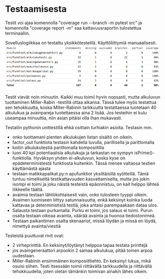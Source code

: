 # Testaamisesta

Testit voi ajaa komennolla "coverage run --branch -m pytest src" ja komennolla "coverage report -m" saa kattavuusraportin tulostettua terminaaliin.

Sovelluslogiikkaa on testattu yksikkötesteillä. Käyttöliittymiä manuaalisesti.
![](testirapsa.png)

Testit vievät noin minuutin. Kaikki muu toimii hyvin nopsasti, mutta alkuluvun tuottaminen Miller-Rabin -testillä ottaa aikansa. Tässä tulee myös testattua sen tehokkuutta, koska Miller-Rabinin tarkkuutta testattaessa tuotetaan 40 alkulukua ja avainpareja tuotettaessa aina 2 lisää. Jos testeihin ei kulu useampaa minuuttia, niin asian pitäisi olla ihan mukavasti.

Testailin pythonin unittestillä ehkä osittain turhiakin asioita. Testasin mm.
 - onko tuottamani pienten alkulukujen listan sisältö on oikein.
 - factor_out funktiota testasin kahdella luvulla, parillisella ja parittomalla
 - koitin alkulukutestiä parittomalla komposiitilla
 - luon 40 kpl potentiaalisia alkulukuja ja tarkastan ne sympyn isPrime()-funktiolla. Hyväksyn yhden ei-alkuluvun, koska kyse on epädeterministestä funktiosta kuitenkin. Tässä menee valtaosa testien käyttämästä ajasta
 - testaan matikkapalikat.py:n apufunktiot yksittäisillä syötteillä. Tämä tuntuu nimelliseltä testikattavuuden kasvattamiselta, mutta jos jokin isompi ei toimi ja joku näistä testeistä epäonnistuu, on kait helppo lähteä liikkeelle täältä.
 - avaimia testaan lähtökohtaisesti vain, onko tulosteen tyyppi oikein. Avaimen luomiseen liittyy satunnaisuutta, enkä keksinyt kuinka luoda kattavaa ja determinististä testiä, joka antaisi parempaakaan dataa ulos.
 - Salausta testaan purkamalla. Purku ei toimi, jos salaus ei toimi. Purun osalta testaan oikeaa avainta, väärää avainta ja huonoa tiedostonimeä.
 - Testaan paikantimen osalta skenaariot, missä löydän ja missä en löydä, nimettyä avainta/viestiä

Testeistä puuttuvat rivit ovat:
 - 2 virheprinttiä. En keksinyt/löytänyt helppoa tapaa testata printtejä
 - jos avaingeneraattori arpookin 2 samaa alkulukua, pitää toinen arpoa uudestaan.
 - Miller-Rabinin ensimmäinen komposiittiehto. En keksinyt lukua, mikä osuisi siihen. Testi itsessään toimii riittävällä tarkkuudella ja riittävällä tehokkuudella, joten oletan tämänkin toimivan ainakin lähes oikein.
